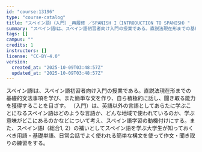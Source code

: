 ```yaml
---
id: "course:13196"
type: "course-catalog"
title: "スペイン語Ⅰ（入門）_再履修 ／SPANISH I（INTRODUCTION TO SPANISH）"
summary: "スペイン語Ⅰは、スペイン語初習者向け入門の授業である。直説法現在形までの基礎的文法事項を学び、また簡単な文を作り、自ら積極的に話し、聞き取る能力を獲得することを目ざす。 （入門）は、英語以外の言語としてあらたに学ぶことになるスペイン語はどの…"
tags: []
campus: ""
credits: 1
instructors: []
license: "CC-BY-4.0"
version:
  created_at: "2025-10-09T03:48:57Z"
  updated_at: "2025-10-09T03:48:57Z"
---
```

スペイン語Ⅰは、スペイン語初習者向け入門の授業である。直説法現在形までの基礎的文法事項を学び、また簡単な文を作り、自ら積極的に話し、聞き取る能力を獲得することを目ざす。 （入門）は、英語以外の言語としてあらたに学ぶことになるスペイン語はどのような言語か、どんな地域で使われているのか、学ぶ意味がどこにあるのかなどについて考え、スペイン語学習の動機付けにする。また、スペイン語Ⅰ（総合1, 2）の補いとしてスペイン語を学ぶ大学生が知っておくべき用語・基礎単語、日常会話でよく使われる簡単な構文を使って作文・聞き取りの練習をする。
